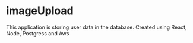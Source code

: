 # imageUpload
This application is storing user data in the database. Created using React, Node,  Postgress and Aws
